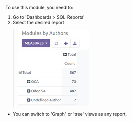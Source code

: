 To use this module, you need to:

1.  Go to 'Dashboards \> SQL Reports'
2.  Select the desired report

> ![usage-image1](../static/description/05_reporting_pivot.png)

- You can switch to 'Graph' or 'tree' views as any report.
